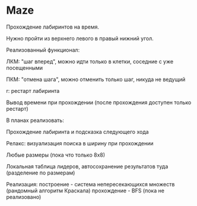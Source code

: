 # Maze

Прохождение лабиринтов на время.

Нужно пройти из верхнего левого в правый нижний угол.

Реализованный функционал:

  ЛКМ: "шаг вперед", можно идти только в клетки, соседние с уже посещенными
  
  ПКМ: "отмена шага", можно отменить только шаг, никуда не ведущий
  
  r: рестарт лабиринта
  
  Вывод времени при прохождении (после прохождения доступен только рестарт)
  
В планах реализовать:

  Прохождение лабиринта и подсказка следующего хода
  
  Релакс: визуализация поиска в ширину при прохождении
  
  Любые размеры (пока что только 8х8)
  
  Локальная таблица лидеров, автосохранение результатов туда (разделение по размерам)

Реализация: построение - система непересекающихся множеств (рандомный алгоритм Краскала)
            прохождение - BFS (пока не реализовано)
